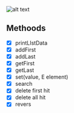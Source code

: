 ![alt text](https://i1.faceprep.in/Companies-1/difference-between-arrays-and-linked-list.png)

 ## Methoods

- [x] printLIstData
- [x] addFirst
- [x] addLast
- [x] getFirst
- [x] getLast
- [x] set(value, E element)
- [x] search
- [x] delete first hit
- [x] delete all hit
- [x] revers
